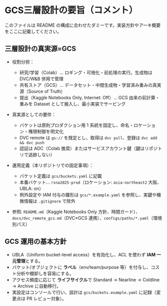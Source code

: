 # GCS三層設計の要旨（コメント）
このファイルは README の構成に合わせたダミーです。実装方針やアーキ概要をここに記載してください。
 
## 三層設計の真実源=GCS

- 役割分担：
  - 研究/学習（Colab）… ロギング・可視化・前処理の実行。生成物は DVC/W&B 併用で管理
  - 共有ストア（GCS）… データセット・中間生成物・学習済み重みの真実源（Source of Truth）
  - 提出（Kaggle Notebooks Only, Internet: Off）… GCS 由来の前計算・重みを Dataset として搬入し、最小実装でサービング

- 真実源としての要件：
  - バケットは原則プロダクション用 1 系統を固定し、命名・ロケーション・権限制御を明文化
  - DVC remote は `gs://` を既定とし、取得は `dvc pull`、登録は `dvc add && dvc push`
  - 認証は ADC（Colab 推奨）またはサービスアカウント鍵（鍵はリポジトリで追跡しない）

- 運用定義（本リポジトリでの固定事項）：
  - バケット定義は `gcs/buckets.yaml` に記載
  - 本番バケット… `rsna2025-prod`（ロケーション: `asia-northeast2` 大阪、UBLA: on）
  - 例外設定や IAM 付与の雛形は `gcs/*.example.yaml` を参照し、実鍵や機微情報は `.gitignore` で除外

- 参照: `README.md`（Kaggle Notebooks Only 方針、時間ガード）、`docs/dvc_remote_gcs.md`（DVC×GCS 連携）、`configs/paths/*.yaml`（環境別パス）

## GCS 運用の基本方針
- UBLA（Uniform bucket-level access）を有効化し、ACL を使わず **IAM 一元管理**とする。
- バケット/オブジェクトに **ラベル**（env/team/purpose 等）を付与し、コスト分析や棚卸しを容易にする。
- アクセス頻度に応じて **ライフサイクル**で Standard → Nearline → Coldline → Archive に自動移行。
- 実設定はコンソールで行い、設計は `gcs/buckets.example.yaml` に記録（変更点は PR レビュー対象）。
